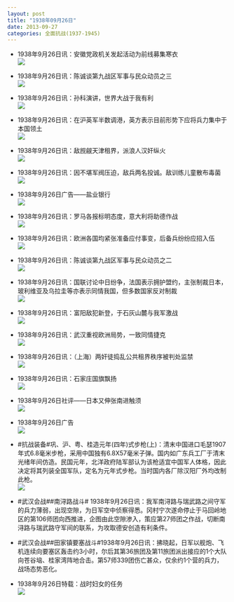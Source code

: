 ```yaml
---
layout: post
title: "1938年09月26日"
date: 2013-09-27
categories: 全面抗战(1937-1945)
---
```


<meta name="referrer" content="no-referrer" />

- 1938年9月26日讯：安徽党政机关发起活动为前线募集寒衣 <br/><img src="https://ww3.sinaimg.cn/large/aca367d8jw1e91gk8yhnej207706eglv.jpg" />

- 1938年9月26日讯：陈诚谈第九战区军事与民众动员之三 <br/><img src="https://ww4.sinaimg.cn/large/aca367d8jw1e91etulzgfj20go0x9jxe.jpg" />

- 1938年9月26日讯：孙科演讲，世界大战于我有利 <br/><img src="https://ww1.sinaimg.cn/large/aca367d8jw1e91d3f9j99j20b506pdgf.jpg" />

- 1938年9月26日讯：在沪英军半数调港，英方表示目前形势下应将兵力集中于本国领土 <br/><img src="https://ww1.sinaimg.cn/large/aca367d8jw1e91bczo5b7j205z0v4dh7.jpg" />

- 1938年9月26日讯：敌觊觎天津租界，派浪人汉奸纵火 <br/><img src="https://ww4.sinaimg.cn/large/aca367d8jw1e917w5fcyzj20960osjtb.jpg" />

- 1938年9月26日讯：因不堪军阀压迫，敌兵两名投诚。敌训练儿童散布毒菌 <br/><img src="https://ww1.sinaimg.cn/large/aca367d8jw1e9165p21g4j20a30ol76d.jpg" />

- 1938年9月26日广告——盐业银行 <br/><img src="https://ww4.sinaimg.cn/large/aca367d8jw1e914fchkyuj20d50jxac3.jpg" />

- 1938年9月26日讯：罗马各报标明态度，意大利将助德作战 <br/><img src="https://ww2.sinaimg.cn/large/aca367d8jw1e90aybb8moj20d00cuwgc.jpg" />

- 1938年9月26日讯：欧洲各国均紧张准备应付事变，后备兵纷纷应招入伍 <br/><img src="https://ww3.sinaimg.cn/large/aca367d8jw1e9097rplrbj208w10awh5.jpg" />

- 1938年9月26日讯：陈诚谈第九战区军事与民众动员之二 <br/><img src="https://ww3.sinaimg.cn/large/aca367d8jw1e907k4ejsdj20go0rz7an.jpg" />

- 1938年9月26日讯：国联讨论中日纷争，法国表示拥护盟约，主张制裁日本，玻利维亚及乌拉圭等亦表示同情我国，但多数国家反对制裁 <br/><img src="https://ww4.sinaimg.cn/large/aca367d8jw1e905qv83gej206415cdhr.jpg" />

- 1938年9月26日讯：富阳敌犯新登，于石灰山麓与我军激战 <br/><img src="https://ww4.sinaimg.cn/large/aca367d8jw1e902a0g47fj20bx0p80v0.jpg" />

- 1938年9月26日讯：武汉重视欧洲局势，一致同情捷克 <br/><img src="https://ww1.sinaimg.cn/large/aca367d8jw1e900lacu84j207d06mt91.jpg" />

- 1938年9月26日讯：（上海）两奸徒捣乱公共租界秩序被判处监禁 <br/><img src="https://ww2.sinaimg.cn/large/aca367d8jw1e8zyt5r3juj207m0cdmxy.jpg" />

- 1938年9月26日讯：石家庄国旗飘扬 <br/><img src="https://ww3.sinaimg.cn/large/aca367d8jw1e8ztlx7svlj20cn0jzdi0.jpg" />

- 1938年9月26日社评——日本又伸张南进触须 <br/><img src="https://ww2.sinaimg.cn/large/aca367d8jw1e8zrwevphrj20go0zdq9l.jpg" />

- 1938年9月26日广告 <br/><img src="https://ww4.sinaimg.cn/large/aca367d8jw1e8zq5cfvf7j206e0jedgf.jpg" />

- #抗战装备#巩、沪、粤、桂造元年(四年)式步枪(上)：清末中国进口毛瑟1907年式6.8毫米步枪，采用中国独有6.8X57毫米子弹。国内如广东兵工厂于清末光绪年间仿造。民国元年，北洋政府陆军部认为该枪适宜中国军人体格，因此决定将其列装全国军队，定名为元年式步枪。当时国内各厂除汉阳厂外均改制此枪。 <br/><img src="https://ww1.sinaimg.cn/large/aca367d8jw1e8zo4b95vij20fa0dejrz.jpg" />

- #武汉会战##南浔路战斗# 1938年9月26日讯：我军南浔路与瑞武路之间守军的兵力薄弱，出现空隙，为日军空中侦察得悉。冈村宁次遂命停止于马回岭地区的第106师团向西推进，企图由此空隙渗入，策应第27师团之作战，切断南浔路与瑞武路守军间的联系，为攻取德安创造有利条件。 

- #武汉会战##田家镇要塞战斗#1938年9月26日讯：拂晓起，日军以舰炮、飞机连续向要塞区轰击约3小时，尔后其第36旅团及第11旅团派出接应的1个大队向苍谷垴、桂家湾阵地合击。第57师339团伤亡甚众，仅余约1个营的兵力，战场态势恶化。 

- 1938年9月26日特载：战时妇女的任务 <br/><img src="https://ww4.sinaimg.cn/large/aca367d8jw1e8zj7fk9cpj20d912k0ya.jpg" />

